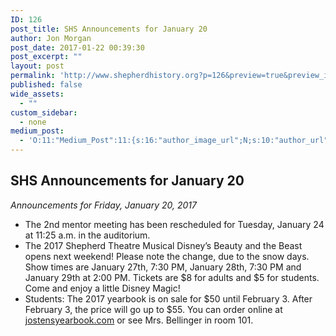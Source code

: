 ```yaml
---
ID: 126
post_title: SHS Announcements for January 20
author: Jon Morgan
post_date: 2017-01-22 00:39:30
post_excerpt: ""
layout: post
permalink: 'http://www.shepherdhistory.org?p=126&preview=true&preview_id=126'
published: false
wide_assets:
  - ""
custom_sidebar:
  - none
medium_post:
  - 'O:11:"Medium_Post":11:{s:16:"author_image_url";N;s:10:"author_url";N;s:11:"byline_name";N;s:12:"byline_email";N;s:10:"cross_link";N;s:2:"id";N;s:21:"follower_notification";N;s:7:"license";N;s:14:"publication_id";N;s:6:"status";N;s:3:"url";N;}'
---
```

## SHS Announcements for January 20

*Announcements for Friday, January 20, 2017*

* The 2nd mentor meeting has been rescheduled for Tuesday, January 24 at 11:25 a.m. in the auditorium.
* The 2017 Shepherd Theatre Musical Disney’s Beauty and the Beast opens next weekend! Please note the change, due to the snow days. Show times are January 27th, 7:30 PM, January 28th, 7:30 PM and January 29th at 2:00 PM. Tickets are $8 for adults and $5 for students. Come and enjoy a little Disney Magic!
* Students: The 2017 yearbook is on sale for $50 until February 3. After February 3, the price will go up to $55. You can order online at [jostensyearbook.com](https://l.facebook.com/l.php?u=http%3A%2F%2Fjostensyearbook.com%2F&h=ATOVYjgv3A2QfIKahVI499R1bosTXBV7om1zu_WMzMJbqWt3qghijJA0u_o19SgZGaDtitkJsOE7StL7PcDBAs4X_gN5-41rlnCYPONyDKVasCi0r-F6D0tnaqwCwE4t1_E&enc=AZNBJXoBE4kQpoc-gH3rukrp2TRndX6_Z9DQuglxaBB6bGwKsPo-pZzkIkvXbc5ugbQY51fS2LWMA-gaf0k8cyIQ8UZ6xmZ8o2NXBy-9-eIResHRwETMAKMigqu-Bzn8myHex9XPr9_aL3_P5_xWzDx7SG8e6u8JYJT53zdd-seRG5_CHduc5TR2LL-CX16a8uD5kfgxbx744rfSICWAevmv&s=1) or see Mrs. Bellinger in room 101.